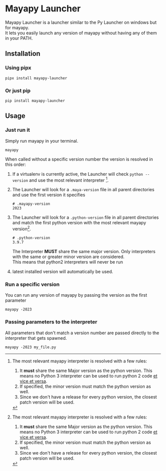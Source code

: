 # Mayapy Launcher

Mayapy Launcher is a launcher similar to the Py Launcher on windows but for mayapy.  
It lets you easily launch any version of mayapy without having any of them in your PATH.

## Installation

### Using pipx

```console
pipx install mayapy-launcher
```

### Or just pip

```console
pip install mayapy-launcher
```


## Usage

### Just run it

Simply run mayapy in your terminal.

```console
mayapy
```

When called without a specific version number the version is resolved in this order:

1. If a virtualenv is currently active, the Launcher will check `python --version` and use the most relevant interpreter [^1].

2. The Launcher will look for a `.maya-version` file in all parent directories and use the first version it specifies

    ```plaintext
    # .mayapy-version
    2023
    ```

3. The Launcher will look for a `.python-version` file in all parent directories and match the first python version with the most relevant mayapy version[^1].  

    ```plaintext
    # .python-version
    3.9.7
    ```

    The Interpreter **MUST** share the same major version.
    Only interpreters with the same or greater minor version are considered.  
    This means that python2 interpreters will never be run

4. latest installed version will automatically be used.


### Run a specific version

You can run any version of mayapy by passing the version as the first parameter

```console
mayapy -2023
```

### Passing parameters to the interpreter

All parameters that don't match a version number are passed directly to the interpreter that gets spawned.

```console
mayapy -2023 my_file.py
```

[^1]: The most relevant mayapy interpreter is resolved with a few rules:
    1. It **must** share the same Major version as the python version.
        This means no Python 3 interpreter can be used to run python 2 code [et vice et versa](https://youtu.be/ZTeqM5gciH8).
    2. If specified, the minor version must match the python version as well.
    3. Since we don't have a release for every python version, the closest patch version will be used.
